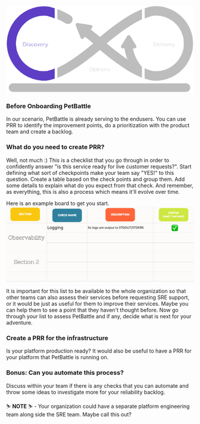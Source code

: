 ![thumbnail](../images/discovery.png)
### Before Onboarding PetBattle
In our scenario, PetBattle is already serving to the endusers. You can use PRR to identify the improvement points, do a prioritization with the product team and create a backlog.

### What do you need to create PRR?
Well, not much :) This is a checklist that you go through in order to confidently answer "is this service ready for live customer requests?". Start defining what sort of checkpoints make your team say "YES!" to this question. Create a table based on the check points and group them. Add some details to explain what do you expect from that check. And remember, as everything, this is also a process which means it'll evolve over time.

Here is an example board to get you start.
![example-prr-board](images/example-prr-board.jpg)


It is important for this list to be available to the whole organization so that other teams can also assess their services before requesting SRE support, or it would be just as useful for them to improve their services. Maybe you can help them to see a point that they haven't thought before. 
Now go through your list to assess PetBattle and if any, decide what is next for your adventure.
### Create a PRR for the infrastructure
Is your platform production ready? It would also be useful to have a PRR for your platform that PetBattle is running on.
### Bonus: Can you automate this process? 
Discuss within your team if there is any checks that you can automate and throw some ideas to investigate more for your reliability backlog.


<p class="tip">
⛷️ <b>NOTE</b> ⛷️ - Your organization could have a separate platform engineering team along side the SRE team. Maybe call this out?
</p>